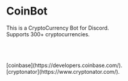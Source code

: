 # CoinBot
This is a CryptoCurrency Bot for Discord.
<br>
Supports 300+ cryptocurrencies.


<br>
<br>
<br>
[coinbase](https://developers.coinbase.com/).
<br>
[cryptonator](https://www.cryptonator.com/).
